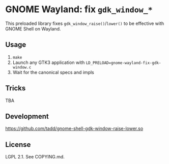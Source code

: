 GNOME Wayland: fix `gdk_window_*`
================================

This preloaded library fixes `gdk_window_raise()`/`lower()` to be effective with GNOME
Shell on Wayland.

## Usage

1. `make`
2. Launch any GTK3 application with `LD_PRELOAD=gnome-wayland-fix-gdk-window.c`
3. Wait for the canonical specs and impls

## Tricks

TBA

## Development

https://github.com/tadd/gnome-shell-gdk-window-raise-lower.so

## License

LGPL 2.1. See COPYING.md.
